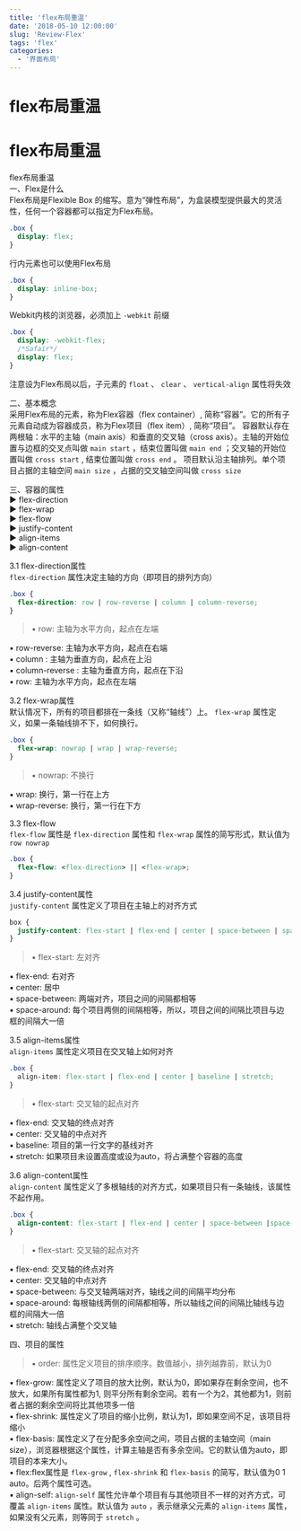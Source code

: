 ```yaml
---
title: 'flex布局重温'
date: '2018-05-10 12:00:00'
slug: 'Review-Flex'
tags: 'flex'
categories:
  - '界面布局'
---
```


<div class="jquery-head">
    <h1>flex布局重温</h1>
</div>

# flex布局重温

flex布局重温  
一、Flex是什么  
Flex布局是Flexible Box 的缩写。意为“弹性布局”，为盒装模型提供最大的灵活性，任何一个容器都可以指定为Flex布局。

```css
.box {
  display: flex;
}
```

行内元素也可以使用Flex布局

```css
.box {
  display: inline-box;
}
```

Webkit内核的浏览器，必须加上 `-webkit` 前缀

```css
.box {
  display: -webkit-flex;
  /*Safair*/
  display: flex;
}
```

注意设为Flex布局以后，子元素的 `float` 、 `clear` 、 `vertical-align` 属性将失效

二、基本概念  
采用Flex布局的元素，称为Flex容器（flex container）, 简称“容器”。它的所有子元素自动成为容器成员，称为Flex项目（flex item）, 简称“项目”。
容器默认存在两根轴：水平的主轴（main axis）和垂直的交叉轴（cross axis）。主轴的开始位置与边框的交叉点叫做 `main start` ，结束位置叫做 `main end` ；交叉轴的开始位置叫做 `cross start` , 结束位置叫做 `cross end` 。
项目默认沿主轴排列。单个项目占据的主轴空间 `main size` ，占据的交叉轴空间叫做 `cross size`

三、容器的属性  
▶ flex-direction  
▶ flex-wrap  
▶ flex-flow  
▶ justify-content  
▶ align-items  
▶ align-content

3.1 flex-direction属性  
`flex-direction` 属性决定主轴的方向（即项目的排列方向）

```css
.box {
  flex-direction: row | row-reverse | column | column-reverse;
}
```

> ▪ row: 主轴为水平方向，起点在左端

▪ row-reverse: 主轴为水平方向，起点在右端  
▪ column : 主轴为垂直方向，起点在上沿  
▪ column-reverse : 主轴为垂直方向，起点在下沿  
▪ row: 主轴为水平方向，起点在左端

3.2 flex-wrap属性  
默认情况下，所有的项目都排在一条线（又称“轴线”）上。 `flex-wrap` 属性定义，如果一条轴线排不下，如何换行。

```css
.box {
  flex-wrap: nowrap | wrap | wrap-reverse;
}
```

> ▪ nowrap: 不换行

▪ wrap: 换行，第一行在上方  
▪ wrap-reverse: 换行，第一行在下方

3.3 flex-flow  
`flex-flow` 属性是 `flex-direction` 属性和 `flex-wrap` 属性的简写形式，默认值为 `row nowrap`

```css
.box {
  flex-flow: <flex-direction> || <flex-wrap>;
}
```

3.4 justify-content属性  
`justify-content` 属性定义了项目在主轴上的对齐方式

```css
box {
  justify-content: flex-start | flex-end | center | space-between | space-around;
}
```

> ▪ flex-start: 左对齐

▪ flex-end: 右对齐  
▪ center: 居中  
▪ space-between: 两端对齐，项目之间的间隔都相等  
▪ space-around: 每个项目两侧的间隔相等，所以，项目之间的间隔比项目与边框的间隔大一倍

3.5 align-items属性  
`align-items` 属性定义项目在交叉轴上如何对齐

```css
.box {
  align-item: flex-start | flex-end | center | baseline | stretch;
}
```

> ▪ flex-start: 交叉轴的起点对齐

▪ flex-end: 交叉轴的终点对齐  
▪ center: 交叉轴的中点对齐  
▪ baseline: 项目的第一行文字的基线对齐  
▪ stretch: 如果项目未设置高度或设为auto，将占满整个容器的高度

3.6 align-content属性  
`align-content` 属性定义了多根轴线的对齐方式，如果项目只有一条轴线，该属性不起作用。

```css
.box {
  align-content: flex-start | flex-end | center | space-between |space-around | stretch;
}
```

> ▪ flex-start: 交叉轴的起点对齐

▪ flex-end: 交叉轴的终点对齐  
▪ center: 交叉轴的中点对齐  
▪ space-between: 与交叉轴两端对齐，轴线之间的间隔平均分布  
▪ space-around: 每根轴线两侧的间隔都相等，所以轴线之间的间隔比轴线与边框的间隔大一倍  
▪ stretch: 轴线占满整个交叉轴

四、项目的属性

> ▪ order: 属性定义项目的排序顺序。数值越小，排列越靠前，默认为0

▪ flex-grow: 属性定义了项目的放大比例，默认为0，即如果存在剩余空间，也不放大，如果所有属性都为1, 则平分所有剩余空间。若有一个为2，其他都为1，则前者占据的剩余空间将比其他项多一倍  
▪ flex-shrink: 属性定义了项目的缩小比例，默认为1，即如果空间不足，该项目将缩小  
▪ flex-basis: 属性定义了在分配多余空间之间，项目占据的主轴空间（main size），浏览器根据这个属性，计算主轴是否有多余空间。它的默认值为auto，即项目的本来大小。  
▪ flex:flex属性是 `flex-grow` , `flex-shrink` 和 `flex-basis` 的简写，默认值为0 1 auto。后两个属性可选。  
▪ align-self: `align-self` 属性允许单个项目有与其他项目不一样的对齐方式，可覆盖 `align-items` 属性。默认值为 `auto` ，表示继承父元素的 `align-items` 属性，如果没有父元素，则等同于 `stretch` 。
